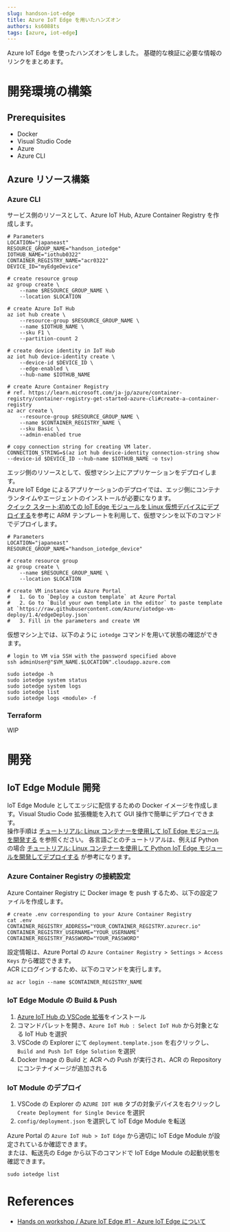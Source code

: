 ```yaml
---
slug: handson-iot-edge
title: Azure IoT Edge を用いたハンズオン
authors: ks6088ts
tags: [azure, iot-edge]
---
```


Azure IoT Edge を使ったハンズオンをしました。
基礎的な検証に必要な情報のリンクをまとめます。

<!--truncate-->

# 開発環境の構築

## Prerequisites

- Docker
- Visual Studio Code
- Azure
- Azure CLI

## Azure リソース構築

### Azure CLI

サービス側のリソースとして、Azure IoT Hub, Azure Container Registry を作成します。

```shell
# Parameters
LOCATION="japaneast"
RESOURCE_GROUP_NAME="handson_iotedge"
IOTHUB_NAME="iothub0322"
CONTAINER_REGISTRY_NAME="acr0322"
DEVICE_ID="myEdgeDevice"

# create resource group
az group create \
    --name $RESOURCE_GROUP_NAME \
    --location $LOCATION

# create Azure IoT Hub
az iot hub create \
    --resource-group $RESOURCE_GROUP_NAME \
    --name $IOTHUB_NAME \
    --sku F1 \
    --partition-count 2

# create device identity in IoT Hub
az iot hub device-identity create \
    --device-id $DEVICE_ID \
    --edge-enabled \
    --hub-name $IOTHUB_NAME

# create Azure Container Registry
# ref. https://learn.microsoft.com/ja-jp/azure/container-registry/container-registry-get-started-azure-cli#create-a-container-registry
az acr create \
    --resource-group $RESOURCE_GROUP_NAME \
    --name $CONTAINER_REGISTRY_NAME \
    --sku Basic \
    --admin-enabled true

# copy connection string for creating VM later.
CONNECTION_STRING=$(az iot hub device-identity connection-string show --device-id $DEVICE_ID --hub-name $IOTHUB_NAME -o tsv)
```

エッジ側のリソースとして、仮想マシン上にアプリケーションをデプロイします。  
Azure IoT Edge によるアプリケーションのデプロイでは、エッジ側にコンテナランタイムやエージェントのインストールが必要になります。  
[クイック スタート:初めての IoT Edge モジュールを Linux 仮想デバイスにデプロイする](https://learn.microsoft.com/ja-jp/azure/iot-edge/quickstart-linux?view=iotedge-1.4#deploy-the-iot-edge-device)を参考に ARM テンプレートを利用して、仮想マシンを以下のコマンドでデプロイします。

```shell
# Parameters
LOCATION="japaneast"
RESOURCE_GROUP_NAME="handson_iotedge_device"

# create resource group
az group create \
    --name $RESOURCE_GROUP_NAME \
    --location $LOCATION

# create VM instance via Azure Portal
#   1. Go to `Deploy a custom template` at Azure Portal
#   2. Go to `Build your own template in the editor` to paste template at `https://raw.githubusercontent.com/Azure/iotedge-vm-deploy/1.4/edgeDeploy.json`
#   3. Fill in the parameters and create VM
```

仮想マシン上では、以下のように `iotedge` コマンドを用いて状態の確認ができます。

```shell
# login to VM via SSH with the password specified above
ssh adminUser@"$VM_NAME.$LOCATION".cloudapp.azure.com

sudo iotedge -h
sudo iotedge system status
sudo iotedge system logs
sudo iotedge list
sudo iotedge logs <module> -f
```

### Terraform

WIP

# 開発

## IoT Edge Module 開発

IoT Edge Module としてエッジに配信するための Docker イメージを作成します。Visual Studio Code 拡張機能を入れて GUI 操作で簡単にデプロイできます。  
操作手順は [チュートリアル: Linux コンテナーを使用して IoT Edge モジュールを開発する](https://learn.microsoft.com/ja-jp/azure/iot-edge/tutorial-develop-for-linux?view=iotedge-1.4) を参照ください。
各言語ごとのチュートリアルは、例えば Python の場合 [チュートリアル: Linux コンテナーを使用して Python IoT Edge モジュールを開発してデプロイする](https://learn.microsoft.com/ja-jp/azure/iot-edge/tutorial-python-module?view=iotedge-1.4) が参考になります。

### Azure Container Registry の接続設定

Azure Container Registry に Docker image を push するため、以下の設定ファイルを作成します。

```shell
# create .env corresponding to your Azure Container Registry
cat .env
CONTAINER_REGISTRY_ADDRESS="YOUR_CONTAINER_REGISTRY.azurecr.io"
CONTAINER_REGISTRY_USERNAME="YOUR_USERNAME"
CONTAINER_REGISTRY_PASSWORD="YOUR_PASSWORD"
```

設定情報は、Azure Portal の `Azure Container Registry > Settings > Access Keys` から確認できます。  
ACR にログインするため、以下のコマンドを実行します。

```shell
az acr login --name $CONTAINER_REGISTRY_NAME
```

### IoT Edge Module の Build & Push

1. [Azure IoT Hub の VSCode 拡張](https://marketplace.visualstudio.com/items?itemName=vsciot-vscode.azure-iot-toolkit)をインストール
1. コマンドパレットを開き、`Azure IoT Hub : Select IoT Hub` から対象となる IoT Hub を選択
1. VSCode の Explorer にて `deployment.template.json` を右クリックし、`Build and Push IoT Edge Solution` を選択
1. Docker Image の Build と ACR への Push が実行され、ACR の Repository にコンテナイメージが追加される

### IoT Module のデプロイ

1. VSCode の Explorer の `AZURE IOT HUB` タブの対象デバイスを右クリックし `Create Deployment for Single Device` を選択
1. `config/deployment.json` を選択して IoT Edge Module を転送

Azure Portal の `Azure IoT Hub > IoT Edge` から適切に IoT Edge Module が設定されているか確認できます。  
または、転送先の Edge から以下のコマンドで IoT Edge Module の起動状態を確認できます。

```shell
sudo iotedge list
```

# References

- [Hands on workshop / Azure IoT Edge #1 - Azure IoT Edge について](https://www.youtube.com/watch?v=UsxycuFpC8c&list=PLSmINpYYRBsO4Es9FxVfKg6n4e3QdFbcs)
